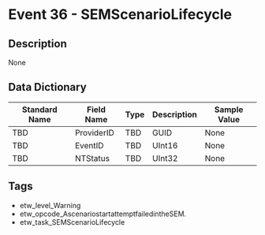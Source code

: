 # Event 36 - SEMScenarioLifecycle

## Description
None

## Data Dictionary
|Standard Name|Field Name|Type|Description|Sample Value|
|---|---|---|---|---|
|TBD|ProviderID|TBD|GUID|None|None|
|TBD|EventID|TBD|UInt16|None|None|
|TBD|NTStatus|TBD|UInt32|None|None|

## Tags
* etw_level_Warning
* etw_opcode_AscenariostartattemptfailedintheSEM.
* etw_task_SEMScenarioLifecycle